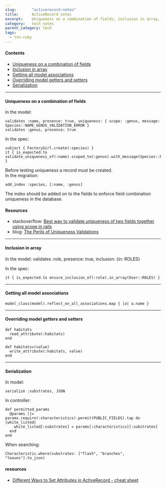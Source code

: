 ```yaml
---
slug:       "activerecord-notes"
title:      ActiveRecord notes
excerpt:    Uniqueness on a combination of fields, inclusion in array, getting all model associations, overriding model getters and setters, serialization...
category:   tech_notes
parent_category: tech
tags:
  - ttn-ruby
---
```

#### Contents

- <a href="#uniqueness_on_a_combination_of_fields">Uniqueness on a combination of fields</a>
- <a href="#inclusion_in_array">Inclusion in array</a>
- <a href="#getting_all_model_associations">Getting all model associations</a>
- <a href="#overriding_model_getters_and_setters">Overriding model getters and setters</a>
- <a href="#serialization">Serialization</a>

<hr id="uniqueness_on_a_combination_of_fields" />

#### Uniqueness on a combination of fields

In the model:

    validates :name, presence: true, uniqueness: { scope: :genus, message: Species::NAME_GENUS_VALIDATION_ERROR }
    validates :genus, presence: true

In the spec:

    subject { FactoryGirl.create(:species) }
    it { is_expected.to validate_uniqueness_of(:name).scoped_to(:genus).with_message(Species::NAME_GENUS_VALIDATION_ERROR) }

Before testing uniqueness a record must be created.  
In the migration:

    add_index :species, [:name, :genus]

The index should be added on to the fields to enforce field combination uniqueness in the database.

#### Resources

- stackoverflow: <a href="http://stackoverflow.com/questions/10041850/best-way-to-validate-uniqueness-of-two-fields-together-using-scope-in-rails">Best way to validate uniqueness of two fields together using scope in rails</a>
- blog: <a href="http://robots.thoughtbot.com/the-perils-of-uniqueness-validations">The Perils of Uniqueness Validations</a>

<hr id="inclusion_in_array" />

#### Inclusion in array

In the model:
    validates :role, presence: true, inclusion: {in: ROLES}

In the spec:

    it { is_expected.to ensure_inclusion_of(:role).in_array(User::ROLES) }

<hr id="getting_all_model_associations" />

#### Getting all model associations

    model_class(model).reflect_on_all_associations.map { |a| a.name }

<hr id="overriding_model_getters_and_setters" />

#### Overriding model getters and setters

    def habitats
      read_attribute(:habitats)
    end
    
    def habitats=(value)
      write_attribute(:habitats, value)
    end

<hr id="serialization" />

#### Serialization

In model:

    serialize :substrates, JSON
    
In controller:

    def permitted_params
      @params ||= params.require(:characteristics).permit(PUBLIC_FIELDS).tap do |white_listed|
        white_listed[:substrates] = params[:characteristics][:substrates]
      end
    end
    
When searching:

    Characteristic.where(substrates: ["flash", "branches", "leaves"].to_json)
    
#### resources

- <a href="https://xpitality.slack.com/messages/lounge/files/F03BRRAAG/">Different Ways to Set Attributes in ActiveRecord - cheat sheet</a>

